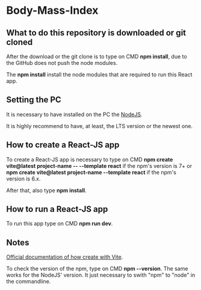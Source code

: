 # Body-Mass-Index

## What to do this repository is downloaded or git cloned

After the download or the git clone is to type on CMD **npm install**, due to the GitHub does not push the node modules.

The **npm install** install the node modules that are required to run this React app.

## Setting the PC

It is necessary to have installed on the PC the [NodeJS](https://nodejs.org/en/).

It is highly recommend to have, at least, the LTS version or the newest one.

## How to create a React-JS app

To create a React-JS app is necessary to type on CMD **npm create vite@latest project-name -- --template react** if the npm's version is 7+ or **npm create vite@latest project-name --template react** if the npm's version is 6.x.

After that, also type **npm install**.

## How to run a React-JS app

To run this app type on CMD **npm run dev**.

## Notes

[Official documentation of how create with Vite](https://www.npmjs.com/package/create-vite).

To check the version of the npm, type on CMD **npm --version**. The same works for the NodeJS' version. It just necessary to swith "npm" to "node" in the commandline.